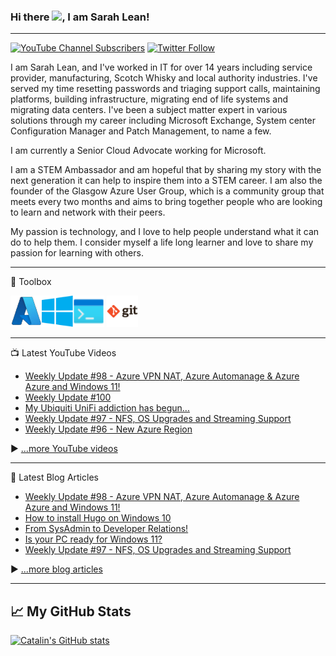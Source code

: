 ### Hi there <img src="https://raw.githubusercontent.com/MartinHeinz/MartinHeinz/master/wave.gif" width="30px">, I am Sarah Lean!

---

[![YouTube Channel Subscribers](https://img.shields.io/youtube/channel/subscribers/UCQ8U53KvEX2JuCe48MxmV3Q?label=People%20subscribed%20to%20my%20YouTube%20channel&style=social)](https://www.youtube.com/techielass?sub_confirmation=1) [![Twitter Follow](https://img.shields.io/twitter/follow/techielass?label=Twitter%20Followers&style=social)](https://twitter.com/intent/follow?screen_name=techielass)

I am Sarah Lean, and I've worked in IT for over 14 years including service provider, manufacturing, Scotch Whisky and local authority industries. I've served my time resetting passwords and triaging support calls, maintaining platforms, building infrastructure, migrating end of life systems and migrating data centers. I've been a subject matter expert in various solutions through my career including Microsoft Exchange, System center Configuration Manager and Patch Management, to name a few.

I am currently a Senior Cloud Advocate working for Microsoft.

I am a STEM Ambassador and am hopeful that by sharing my story with the next generation it can help to inspire them into a STEM career. I am also the founder of the Glasgow Azure User Group, which is a community group that meets every two months and aims to bring together people who are looking to learn and network with their peers.

My passion is technology, and I love to help people understand what it can do to help them. I consider myself a life long learner and love to share my passion for learning with others.

---

🧰 Toolbox

<img src="https://github.com/weeyin83/weeyin83/blob/main/icons/azure.jpg" alt="Azure" width="50" height="50"/><img src="https://github.com/weeyin83/weeyin83/blob/main/icons/windows-logo.png" alt="Microsoft Windows" width="50" height="50"/><img src="https://github.com/weeyin83/weeyin83/blob/main/icons/powershell.svg" alt="PowerShell" width="50" height="50"/> <img src="https://github.com/devicons/devicon/blob/master/icons/git/git-original-wordmark.svg" alt="Git" width="50" height="50"/>

---
📺 Latest YouTube Videos
<!-- YOUTUBE-VIDEOS-LIST:START -->
- [Weekly Update #98 - Azure VPN NAT, Azure Automanage & Azure Azure and Windows 11!](https://www.youtube.com/watch?v=9OPuLC_vPp0)
- [Weekly Update #100](https://www.youtube.com/watch?v=XvIwigKwobw)
- [My Ubiquiti UniFi addiction has begun...](https://www.youtube.com/watch?v=9YgFaLAa2ig)
- [Weekly Update #97 -  NFS, OS Upgrades and Streaming Support](https://www.youtube.com/watch?v=iAh3wXh7Gkg)
- [Weekly Update #96 - New Azure Region](https://www.youtube.com/watch?v=yIbXg_zzB3Y)
<!-- YOUTUBE-VIDEOS-LIST:END -->

 ▶ [...more YouTube videos](https://www.youtube.com/channel/techielass?sub_confirmation=1)

---

📘 Latest Blog Articles

<!-- BLOG-POST-LIST:START -->
- [Weekly Update #98 - Azure VPN NAT, Azure Automanage & Azure Azure and Windows 11!](https://www.techielass.com/weekly-update-98/)
- [How to install Hugo on Windows 10](https://www.techielass.com/how-to-install-hugo-on-windows-10/)
- [From SysAdmin to Developer Relations!](https://www.techielass.com/from-sysadmin-to-developer-relations/)
- [Is your PC ready for Windows 11?](https://www.techielass.com/is-your-pc-ready-for-windows-11/)
- [Weekly Update #97 - NFS, OS Upgrades and Streaming Support](https://www.techielass.com/weekly-update-97/)
<!-- BLOG-POST-LIST:END -->

▶ [...more blog articles](https://www.techielass.com)

---

## &#x1f4c8; My GitHub Stats

[![Catalin's GitHub stats](https://github-readme-stats.vercel.app/api?username=weeyin83&theme=radical)](https://github.com/anuraghazra/github-readme-stats)
